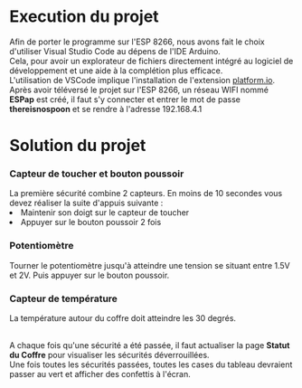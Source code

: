 <h1>Execution du projet</h1>
Afin de porter le programme sur l'ESP 8266, nous avons fait le choix d'utiliser Visual Studio Code au dépens de l'IDE Arduino.<br>
Cela, pour avoir un explorateur de fichiers directement intégré au logiciel de développement et une aide à la complétion plus efficace.<br>
L'utilisation de VSCode implique l'installation de l'extension <a href="https://marketplace.visualstudio.com/items?itemName=platformio.platformio-ide">platform.io</a>.<br>
Après avoir téléversé le projet sur l'ESP 8266, un réseau WIFI nommé <b>ESPap</b> est créé, il faut s'y connecter et entrer le mot de passe <b>thereisnospoon</b> et se rendre à l'adresse 192.168.4.1
<h1>Solution du projet</h1>
<h3>Capteur de toucher et bouton poussoir</h3>
La première sécurité combine 2 capteurs. En moins de 10 secondes vous devez réaliser la suite d'appuis suivante :<br>
<li> Maintenir son doigt sur le capteur de toucher<br></li>
<li> Appuyer sur le bouton poussoir 2 fois</li>

<h3>Potentiomètre</h3>
Tourner le potentiomètre jusqu'à atteindre une tension se situant entre 1.5V et 2V. Puis appuyer sur le bouton poussoir.

<h3>Capteur de température</h3>
La température autour du coffre doit atteindre les 30 degrés.<br><br>

A chaque fois qu'une sécurité a été passée, il faut actualiser la page <b>Statut du Coffre</b> pour visualiser les sécurités déverrouillées.<br>
Une fois toutes les sécurités passées, toutes les cases du tableau devraient passer au vert et afficher des confettis à l'écran.
